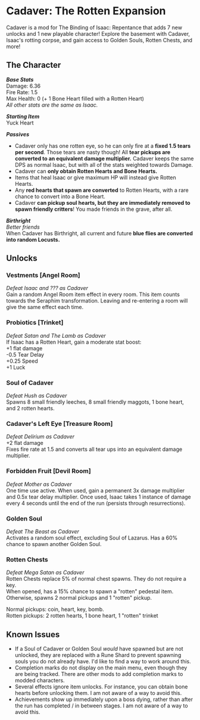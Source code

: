 
# Cadaver: The Rotten Expansion
Cadaver is a mod for The Binding of Isaac: Repentance that adds 7 new unlocks and 1 new playable character! Explore the basement with Cadaver, Isaac's rotting corpse, and gain access to Golden Souls, Rotten Chests, and more!

## The Character
***Base Stats***  
Damage: 6.36  
Fire Rate: 1.5  
Max Health: 0 (+ 1 Bone Heart filled with a Rotten Heart)  
*All other stats are the same as Isaac.*  

***Starting Item***   
Yuck Heart   

***Passives***
* Cadaver only has one rotten eye, so he can only fire at a **fixed 1.5 tears per second**. Those tears are nasty though! All **tear pickups are converted to an equivalent damage multiplier.** Cadaver keeps the same DPS as normal Isaac, but with all of the stats weighted towards Damage.
* Cadaver can **only obtain Rotten Hearts and Bone Hearts.** 
* Items that heal Isaac or give maximum HP will instead give Rotten Hearts.
* Any **red hearts that spawn are converted** to Rotten Hearts, with a rare chance to convert into a Bone Heart.
* Cadaver **can pickup soul hearts, but they are immediately removed to spawn friendly critters**! You made friends in the grave, after all.

***Birthright***  
*Better friends*  
When Cadaver has Birthright, all current and future **blue flies are converted into random Locusts.** 

## Unlocks
### Vestments [Angel Room]
*Defeat Isaac and ??? as Cadaver*  
Gain a random Angel Room item effect in every room. This item counts towards the Seraphim transformation. Leaving and re-entering a room will give the same effect each time.

### Probiotics [Trinket]
*Defeat Satan and The Lamb as Cadaver*  
If Isaac has a Rotten Heart, gain a moderate stat boost:  
+1 flat damage  
-0.5 Tear Delay  
+0.25 Speed  
+1 Luck

### Soul of Cadaver
*Defeat Hush as Cadaver*  
Spawns 8 small friendly leeches, 8 small friendly maggots, 1 bone heart, and 2 rotten hearts.

### Cadaver's Left Eye [Treasure Room]
*Defeat Delirium as Cadaver*  
+2 flat damage  
Fixes fire rate at 1.5 and converts all tear ups into an equivalent damage multiplier.

### Forbidden Fruit [Devil Room]
*Defeat Mother as Cadaver*  
One time use active. When used, gain a permanent 3x damage multiplier and 0.5x tear delay multiplier. Once used, Isaac takes 1 instance of damage every 4 seconds until the end of the run (persists through resurrections).

### Golden Soul
*Defeat The Beast as Cadaver*  
Activates a random soul effect, excluding Soul of Lazarus. Has a 60% chance to spawn another Golden Soul.

### Rotten Chests
*Defeat Mega Satan as Cadaver*  
Rotten Chests replace 5% of normal chest spawns. They do not require a key.  
When opened, has a 15% chance to spawn a "rotten" pedestal item. Otherwise, spawns 2 normal pickups and 1 "rotten" pickup.  

Normal pickups: coin, heart, key, bomb.  
Rotten pickups: 2 rotten hearts, 1 bone heart, 1 "rotten" trinket  

## Known Issues
* If a Soul of Cadaver or Golden Soul *would* have spawned but are not unlocked, they are replaced with a Rune Shard to prevent spawning souls you do not already have. I'd like to find a way to work around this.
* Completion marks do not display on the main menu, even though they are being tracked. There are other mods to add completion marks to modded characters.
* Several effects ignore item unlocks. For instance, you can obtain bone hearts before unlocking them. I am not aware of a way to avoid this.
* Achievements show up immediately upon a boss dying, rather than after the run has completed / in between stages. I am not aware of a way to avoid this.

